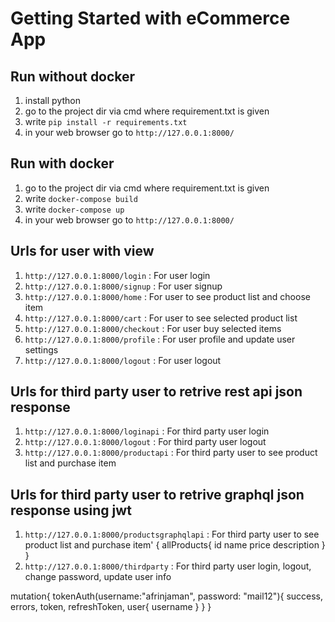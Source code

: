 Getting Started with eCommerce App
===============================

Run without docker
-------------------
1. install python
2. go to the project dir via cmd where requirement.txt is given 
3. write `pip install -r requirements.txt`
4. in your web browser go to `http://127.0.0.1:8000/`


Run with docker
----------------
1. go to the project dir via cmd where requirement.txt is given 
2. write `docker-compose build`
3. write `docker-compose up`
4. in your web browser go to `http://127.0.0.1:8000/`


Urls for user with view
-----------------------
1. `http://127.0.0.1:8000/login` : For user login
2. `http://127.0.0.1:8000/signup` : For user signup
3. `http://127.0.0.1:8000/home` : For user to see product list and choose item
4. `http://127.0.0.1:8000/cart` : For user to see selected product list 
5. `http://127.0.0.1:8000/checkout` : For user buy selected items
6. `http://127.0.0.1:8000/profile` : For user profile and update user settings
7. `http://127.0.0.1:8000/logout` : For user logout


Urls for third party user to retrive rest api json response
-----------------------------------------------------------
1. `http://127.0.0.1:8000/loginapi` : For third party user login
2. `http://127.0.0.1:8000/logout` : For third party user logout
3. `http://127.0.0.1:8000/productapi` : For third party user to see product list and purchase item


Urls for third party user to retrive graphql json response using jwt
--------------------------------------------------------------------
1. `http://127.0.0.1:8000/productsgraphqlapi` : For third party user to see product list and purchase item'
{
  allProducts{
    id
    name
    price
    description
  }
}
2. `http://127.0.0.1:8000/thirdparty` : For third party user login, logout, change password, update user info

mutation{
  tokenAuth(username:"afrinjaman", password: "mail12"){
    success,
    errors,
    token,
    refreshToken,
    user{
      username
    }
  }
}



